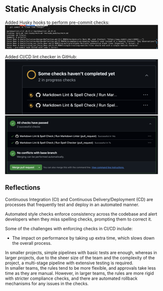 # Static Analysis Checks in CI/CD

Added Husky hooks to perform pre-commit checks:  
![Husky Pre Commit Errors](image-2.png)

Added CI/CD lint checker in GitHub:  
![In Progress](image.png)  
![Completed](image-1.png)

## Reflections

Continuous Integration (CI) and Continuous Delivery/Deployment (CD) are processes that frequently test and deploy in an automated manner.

Automated style checks enforce consistency across the codebase and alert developers when they miss spelling checks, prompting them to correct it.

Some of the challenges with enforcing checks in CI/CD include:

- The impact on performance by taking up extra time, which slows down the overall process.

In smaller projects, simple pipelines with basic tests are enough, whereas in larger projects, due to the sheer size of the team and the complexity of the project, a multi-stage pipeline with extensive testing is required.  
In smaller teams, the rules tend to be more flexible, and approvals take less time as they are manual. However, in larger teams, the rules are more rigid with stricter compliance checks, and there are automated rollback mechanisms for any issues in the checks.
